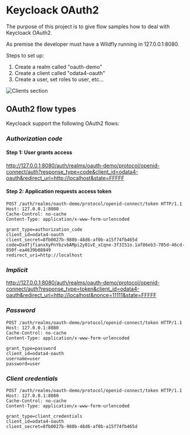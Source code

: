 # Keycloack OAuth2

The purpose of this project is to give flow samples how to deal with Keycloack OAuth2.

As premise the developer must have a Wildfly running in 127.0.0.1:8080.

Steps to set up:

1) Create a realm called "oauth-demo"
2) Create a client called "odata4-oauth"
3) Create a user, set roles to user, etc...

![Clients section](https://github.com/cbelleza/keycloack/blob/master/img/ClientsSection.png)

## OAuth2 flow types

Keycloack support the following OAuth2 flows:

### *Authorization code*

#### Step 1: User grants access

http://127.0.0.1:8080/auth/realms/oauth-demo/protocol/openid-connect/auth?response_type=code&client_id=odata4-oauth&redirect_uri=http://localhost&state=FFFFF

#### Step 2: Application requests access token
```
POST /auth/realms/oauth-demo/protocol/openid-connect/token HTTP/1.1
Host: 127.0.0.1:8080
Cache-Control: no-cache
Content-Type: application/x-www-form-urlencoded

grant_type=authorization_code
client_id=odata4-oauth
client_secret=8fb0027b-980b-48d6-af0b-a15f74fb465d
code=DxdTjfianxXyPnYbzvbAMpi2y01vE_xCqne-3f3I51o.1af86eb3-705d-46cd-850f-ea4639b08849
redirect_uri=http://localhost
```

### *Implicit*
http://127.0.0.1:8080/auth/realms/oauth-demo/protocol/openid-connect/auth?response_type=token&client_id=odata4-oauth&redirect_uri=http://localhost&nonce=11111&state=FFFFF

### *Password*
```
POST /auth/realms/oauth-demo/protocol/openid-connect/token HTTP/1.1
Host: 127.0.0.1:8080
Cache-Control: no-cache
Content-Type: application/x-www-form-urlencoded

grant_type=password
client_id=odata4-oauth
username=user
password=user
```

### *Client credentials*
```
POST /auth/realms/oauth-demo/protocol/openid-connect/token HTTP/1.1
Host: 127.0.0.1:8080
Cache-Control: no-cache
Content-Type: application/x-www-form-urlencoded

grant_type=client_credentials
client_id=odata4-oauth
client_secret=8fb0027b-980b-48d6-af0b-a15f74fb465d
```
